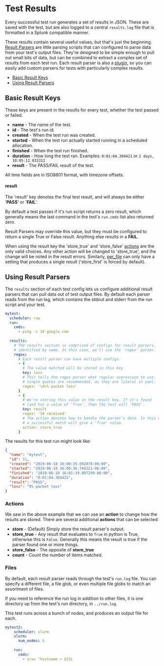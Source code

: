 # Test Results

Every successful test run generates a set of results in JSON. These are saved 
with the test, but are also logged to a central `results.log` file that is 
formatted in a Splunk compatible manner. 

These results contain several useful values, but that's just the beginning. 
[Result Parsers](#result-parsers) are little parsing scripts that can configured
 to parse data from your test's output files. They're designed to be simple 
 enough to pull out small bits of data, but can be combined to extract a 
 complex set of results from each test run. Each result parser is also a 
[plugin](../plugins/result_parsers.md), so you can easily add custom parsers
for tests with particularly complex results.

 - [Basic Result Keys](#basic-result-keys)
 - [Using Result Parsers](#using-result-parsers)

## Basic Result Keys
These keys are present in the results for every test, whether the test passed
 or failed. 
 
 - __name__ - The name of the test.
 - __id__ - The test's run id.
 - __created__ - When the test run was created. 
 - __started__ - When the test run actually started running in a scheduled 
 allocation.
 - __finished__ - When the test run finished.
 - __duration__ - How long the test ran. Examples: `0:01:04.304421` or 
 `2 days, 10:05:12.833312`
 - __result__ - The PASS/FAIL result of the test.
 
All time fields are in ISO8601 format, with timezone offsets.
 
#### result
The 'result' key denotes the final test result, and will always be either 
'__PASS__' or '__FAIL__'.  

By default a test passes if it's run script returns a zero result, which 
generally means the last command in the test's `run.cmds` list also returned 
zero.

Result Parsers may override this value, but they must be configured to return
a single True or False result. Anything else results in a __FAIL__. 

When using the result key the 'store_true' and 'store_false' 
[actions](#actions) are the only valid choices. Any other action will be 
changed to 'store_true', and the change will be noted in the result errors. 
Similarly, [per_file](#per_file) can only have a setting that produces a 
single result ('store_first' is forced by default).

## Using Result Parsers

The `results` section of each test config lets us configure additional result
 parsers that can pull data out of test output files. By default each parser 
 reads from the run log, which contains the stdout and stderr from the run 
 script and your test.
 
```yaml
mytest:
  scheduler: raw
  run:
    cmds:
      - ping -c 10 google.com
   
  results:
    # The results section is comprised of configs for result parsers,
    # identified by name. In this case, we'll use the 'regex' parser.
    regex: 
      # Each result parser can have multiple configs.
      - {
        # The value matched will be stored in this key
        key: loss
        # This tells the regex parser what regular expression to use.
        # Single quotes are recommended, as they are literal in yaml.
        regex: '\d+% packet loss'
      }
      - {
        # We're storing this value in the result key. If it's found 
        # (and has a value of 'True', then the test will 'PASS'.
        key: result
        regex: '10 received'
        # The action denotes how to handle the parser's data. In this case
        # a successful match will give a 'True' value.
        action: store_true
      }
``` 

The results for this test run might look like:
```json
{
  "name": "mytest",
  "id": 51,
  "created": "2019-06-18 16:00:35.692878-06:00",
  "started": "2019-06-18 16:00:36.744221-06:00",
  "finished": "2019-06-18 16:01:39.997299-06:00",
  "duration": "0:01:04.304421",
  "result": "PASS",
  "loss": "0% packet loss"
}
```

### Actions

We saw in the above example that we can use an __action__ to change how the 
results are stored. There are several additional __actions__ that can be
selected:

  - __store__ - (Default) Simply store the result parser's output.
  - __store_true__ - Any result that evaluates to `True` in python is True, 
    otherwise this is `False`. Generally this means the result is true if the
    parser found one or more things.
  - __store_false__ - The opposite of __store_true__
  - __count__ - Count the number of items matched.

### Files

By default, each result parser reads through the test's `run.log` file. You 
can specify a different file, a file glob, or even multiple file globs to 
match an assortment of files. 

If you need to reference the run log in 
addition to other files, it is one directory up from the test's run 
directory, in `../run.log`.

This test runs across a bunch of nodes, and produces an output file for each.

```yaml
mytest2: 
    scheduler: slurm
    slurm: 
      num_nodes: 5
    
    run:
      cmds:
        - srun "hostname > ${SL
```

